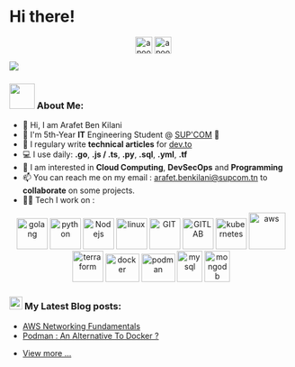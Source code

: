 # Hi there! 
<p align="center">
&nbsp;
<a href="https://www.linkedin.com/in/arafet-ben-kilani/" target="blank"><img align="center" src="[https://upload.wikimedia.org/wikipedia/commons/8/81/LinkedIn_icon.svg](https://www.linkedin.com/in/arafet-ben-kilani/)" alt="apoorvtyagi" height="30" width="30" /></a>
<a href="https://dev.to/arafetki" target="blank"><img align="center" src="https://static.cdnlogo.com/logos/d/26/dev-to.svg" alt="apoorvtyagi" height="30" width="30" /></a>


![](https://camo.githubusercontent.com/992babdffd8c74a1502de375fbdf7e4d54773242/68747470733a2f2f6d656469612e67697068792e636f6d2f6d656469612f53576f536b4e36447854737a71494b4571762f67697068792e676966)

### <img src="https://github.com/TheDudeThatCode/TheDudeThatCode/blob/master/Assets/Developer.gif" width="45" /> About Me:
- 👋 Hi, I am Arafet Ben Kilani
- 🌱 I'm 5th-Year **IT** Engineering Student @ [SUP'COM](https://supcom.tn/) 🏦 
- 📝 I regulary write **technical articles** for [dev.to](https://dev.to/arafetki)
- 💻 I use daily: **.go**, **.js / .ts**, **.py**,  **.sql**, **.yml**, **.tf**
- 👀 I am interested in **Cloud Computing**, **DevSecOps** and **Programming**
- 📫 You can reach me on my email : arafet.benkilani@supcom.tn to **collaborate** on some projects. 
- 🧑‍💻 Tech I work on :

<p align="center">
      <img src="https://www.svgrepo.com/show/373635/go-gopher.svg" alt="golang" width="55" height="55"/>
      <img src="https://www.vectorlogo.zone/logos/python/python-icon.svg" alt="python" width="55" height="55"/>
      <img src="https://www.vectorlogo.zone/logos/nodejs/nodejs-icon.svg" alt="Nodejs" width="55" height="55"/>
      <img src="https://www.vectorlogo.zone/logos/linux/linux-icon.svg" alt="linux" width="55" height="55"/>      
      <img src="https://www.vectorlogo.zone/logos/git-scm/git-scm-icon.svg" alt="GIT" width="55" height="55"/> 
      <img src="https://cdn.worldvectorlogo.com/logos/gitlab.svg" alt="GITLAB" width="55" height="55"/>       
      <img src="https://www.vectorlogo.zone/logos/kubernetes/kubernetes-icon.svg" alt="kubernetes" width="55" height="55"/>
      <img src="https://upload.wikimedia.org/wikipedia/commons/5/5c/AWS_Simple_Icons_AWS_Cloud.svg" alt="aws" width="65" height="65"/>
      <img src="https://www.svgrepo.com/show/354447/terraform-icon.svg" alt="terraform" width="55" height="55"/>      
      <img src="https://www.vectorlogo.zone/logos/docker/docker-official.svg" alt="docker" width="60" height="50"/>      
      <img src="https://media.slid.es/uploads/1005350/images/6982390/podman.svg" alt="podman" width="60" height="50"/>
      <img src="https://upload.wikimedia.org/wikipedia/commons/2/29/Postgresql_elephant.svg" alt="mysql" width="45" height="55"/>
      <img src="https://www.vectorlogo.zone/logos/mongodb/mongodb-icon.svg" alt="mongodb" width="45" height="55"/>
</p>


### <img src = "https://media1.giphy.com/media/JZ40cnfnN11KycrvMF/giphy.gif?cid=ecf05e47a0n3gi1bfqntqmob8g9aid1oyj2wr3ds3mg700bl&rid=giphy.gif" width = '23' /> My Latest Blog posts:
<!-- BLOG-POST-LIST:START -->
- [AWS Networking Fundamentals](https://dev.to/arafetki/aws-networking-fundamentals-3b4g)
- [Podman : An Alternative To Docker ?](https://dev.to/arafetki/podman-the-docker-alternative-or-fierce-competitor-4n3h)


<!-- BLOG-POST-LIST:END -->

- [View more ...](https://dev.to/arafetki)




